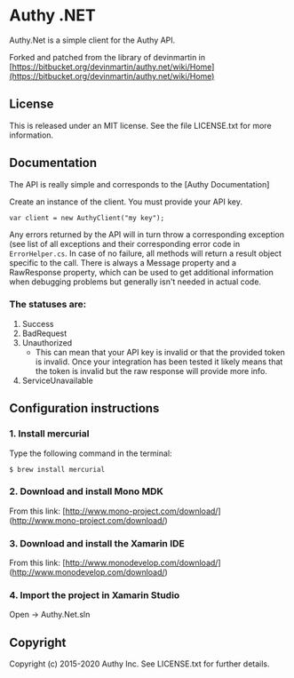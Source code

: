 # Authy .NET

Authy.Net is a simple client for the Authy API.

Forked and patched from the library of devinmartin in [https://bitbucket.org/devinmartin/authy.net/wiki/Home](https://bitbucket.org/devinmartin/authy.net/wiki/Home)


## License

This is released under an MIT license. See the file LICENSE.txt for more information.

## Documentation
The API is really simple and corresponds to the [Authy Documentation]

Create an instance of the client. You must provide your API key.

```
var client = new AuthyClient("my key");
```

Any errors returned by the API will in turn throw a corresponding exception (see list of all exceptions and their corresponding error code in `ErrorHelper.cs`. In case of no failure, all methods will return a result object specific to the call. There is always a Message property and a RawResponse property, which can be used to get additional information when debugging problems but generally isn't needed in actual code.


### The statuses are:
1. Success
2. BadRequest
3. Unauthorized
    * This can mean that your API key is invalid or that the provided token is invalid. Once your integration has been
      tested it likely means that the token is invalid but the raw response will provide more info.
4. ServiceUnavailable


## Configuration instructions

### 1. Install mercurial

Type the following command in the terminal:

    $ brew install mercurial

### 2. Download and install Mono MDK

From this link: [http://www.mono-project.com/download/] (http://www.mono-project.com/download/)

### 3. Download and install the Xamarin IDE

From this link: [http://www.monodevelop.com/download/] (http://www.monodevelop.com/download/)

### 4. Import the project in Xamarin Studio

Open -> Authy.Net.sln

## Copyright

Copyright (c) 2015-2020 Authy Inc. See LICENSE.txt for further details.
